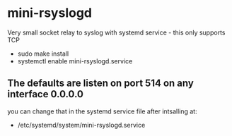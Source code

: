 # mini-rsyslogd
Very small socket relay to syslog with systemd service - this only supports TCP

 - sudo make install
 - systemctl enable mini-rsyslogd.service

## The defaults are listen on port 514 on any interface 0.0.0.0
you can change that in the systemd service file after intsalling at:
 - /etc/systemd/system/mini-rsyslogd.service
